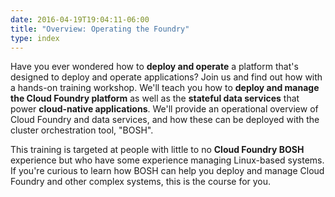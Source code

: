 ```yaml
---
date: 2016-04-19T19:04:11-06:00
title: "Overview: Operating the Foundry"
type: index
---
```


<!-- <a href="/public/cf-oss-training/operator/student-zip/cf-oss-operator.zip" target="_blank"><i class="fa fa-download"> </i> Download</a> -->

Have you ever wondered how to **deploy and operate** a platform that's designed to deploy and operate applications? Join us and find out how with a hands-on training workshop. We'll teach you how to **deploy and manage the Cloud Foundry platform** as well as the **stateful data services** that power **cloud-native applications**. We'll provide an operational overview of Cloud Foundry and data services, and how these can be deployed with the cluster orchestration tool, "BOSH".

This training is targeted at people with little to no **Cloud Foundry BOSH** experience but who have some experience managing Linux-based systems. If you're curious to learn how BOSH can help you deploy and manage Cloud Foundry and other complex systems, this is the course for you.
